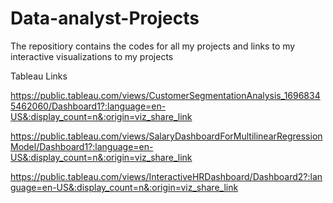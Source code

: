 # Data-analyst-Projects
The repositiory contains the codes for all my projects and links to my interactive visualizations to my projects

Tableau Links

https://public.tableau.com/views/CustomerSegmentationAnalysis_16968345462060/Dashboard1?:language=en-US&:display_count=n&:origin=viz_share_link

https://public.tableau.com/views/SalaryDashboardForMultilinearRegressionModel/Dashboard1?:language=en-US&:display_count=n&:origin=viz_share_link

https://public.tableau.com/views/InteractiveHRDashboard/Dashboard2?:language=en-US&:display_count=n&:origin=viz_share_link


